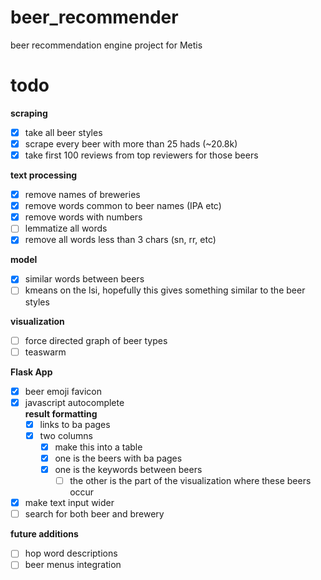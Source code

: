# beer_recommender
beer recommendation engine project for Metis

# todo  
**scraping**
- [x] take all beer styles  
- [x] scrape every beer with more than 25 hads (~20.8k)
- [x] take first 100 reviews from top reviewers for those beers  
  
**text processing**
- [x] remove names of breweries  
- [x] remove words common to beer names (IPA etc)  
- [x] remove words with numbers  
- [ ] lemmatize all words  
- [x] remove all words less than 3 chars (sn, rr, etc)  
  
**model**
- [x] similar words between beers  
- [ ] kmeans on the lsi, hopefully this gives something similar to the beer styles  
  
**visualization**
- [ ] force directed graph of beer types  
- [ ] teaswarm  
  
**Flask App**
- [x] beer emoji favicon  
- [x] javascript autocomplete  
**result formatting**
	- [x] links to ba pages  
	- [x] two columns  
		- [x]  make this into a table  
		- [x] one is the beers with ba pages  
		- [x] one is the keywords between beers  
			- [ ] the other is the part of the visualization where these beers occur 
- [x] make text input wider  
- [ ] search for both beer and brewery  

**future additions**
- [ ] hop word descriptions  
- [ ] beer menus integration  